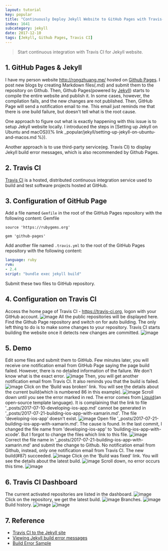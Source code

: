 ```yaml
---
layout: tutorial
key: popular
title: "Continuously Deploy Jekyll Website to GitHub Pages with Travis-CI"
index: 1641
subcategory: jekyll
date: 2017-12-10
tags: [Jekyll, Github Pages, Travis CI]
---
```


> Start continuous integration with Travis CI for Jekyll website.

## 1. GitHub Pages & Jekyll
I have my person website http://rongzhuang.me/ hosted on [Github Pages](https://pages.github.com/). I post new blogs by creating Markdown files(.md) and submit them to the repository on Github. Then, Github Pages(powered by [Jekyll](https://jekyllrb.com/)) starts to compile the entire website and publish it. In some cases, however, the compilation fails, and the new changes are not published. Then, GitHub Page will send a notification email to me. This email just reminds me that there is one build failure, but doesn't tell what is the root cause.

One approach to figure out what is exactly happening with this issue is to setup Jekyll website locally. I introduced the steps in [Setting up Jekyll on Ubuntu and macOS]({% link _popular/jekyll/setting-up-jekyll-on-ubuntu-and-macos.md %}).

Another approach is to use third-party service(eg. Travis CI) to display Jekyll build error messages, which is also recommended by Github Pages.

## 2. Travis CI
[Travis CI](https://travis-ci.org) is a hosted, distributed continuous integration service used to build and test software projects hosted at GitHub.

## 3. Configuration of GitHub Page
Add a file named `Gemfile` in the root of the GitHub Pages repository with the following content:
Gemfile
```raw
source 'https://rubygems.org'

gem 'github-pages'
```

Add another file named `.travis.yml` to the root of the GitHub Pages repository with the following content:
```yml
language: ruby
rvm:
- 2.4
script: "bundle exec jekyll build"
```

Submit these two files to GitHub repository.

## 4. Configuration on Travis CI
Access the home page of Travis CI - https://travis-ci.org, logon with your GitHub account.
![image](/public/images/jekyll/1641/travisci_account.png)
All the public repositories will be displayed here. Find the Github Page repository and switch on for auto building. The only left thing to do is to make some changes to your repository. Travis CI starts building the website once it detects new changes are committed.
![image](/public/images/jekyll/1641/travisci_activate.png)

## 5. Demo
Edit some files and submit them to GitHub. Few minutes later, you will receive one notification email from GitHub Page saying the page build failed. However, there is no detailed information of the failure. We don't know what is the exact error.
![image](/public/images/jekyll/1641/notification_builderror.png)
Then, you will get another notification email from Travis CI. It also reminds you that the build is failed.
![image](/public/images/jekyll/1641/notification_travis.png)
Click on the 'Build was broken' link. You will see the details about the current build(which is numbered 86 in this example).
![image](/public/images/jekyll/1641/travis1.png)
Scroll down until you see the error marked in red. The error comes from [Liquid](https://shopify.github.io/liquid/)(an open-source template language). It is complaining that the link to file '\_posts/2017-07-10-developing-ios-app.md' cannot be generated in '\_posts/2017-07-21-building-ios-app-with-xamarin.md'. The file 'developing-ios-app' doesn't exist.
![image](/public/images/jekyll/1641/travis2.png)
Open file '\_posts/2017-07-21-building-ios-app-with-xamarin.md'. The cause is found. In the last commit, I changed the file name from 'developing-ios-app' to 'building-ios-app-with-xcode'. But I forgot to change the files which link to this file.
![image](/public/images/jekyll/1641/linkerror.png)
Correct the file name in '\_posts/2017-07-21-building-ios-app-with-xamarin.md' and submit the change to Github. No notification email from Github, instead, only one notification email from Travis CI. The new build(#87) succeeded.
![image](/public/images/jekyll/1641/notification_fixed.png)
Click on the 'Build was fixed' link. You will see the details about the latest build.
![image](/public/images/jekyll/1641/fix1.png)
Scroll down, no error occurs this time.
![image](/public/images/jekyll/1641/fix2.png)

## 6. Travis CI Dashboard
The current activated repositories are listed in the dashboard.
![image](/public/images/jekyll/1641/dashboard.png)
Click on the repository, we get the latest build.
![image](/public/images/jekyll/1641/latestbuild.png)
Branches.
![image](/public/images/jekyll/1641/branches.png)
Build history.
![image](/public/images/jekyll/1641/history.png)
![image](/public/images/jekyll/1641/history2.png)

## 7. Reference
* [Travis CI to the Jekyll site](https://jekyllrb.com/docs/continuous-integration/travis-ci/)
* [Viewing Jekyll build error messages](https://help.github.com/articles/viewing-jekyll-build-error-messages/)  
* [Build Error Sample](https://travis-ci.org/jojozhuang/jojozhuang.github.io/builds/315705267?utm_source=email&utm_medium=notification)
